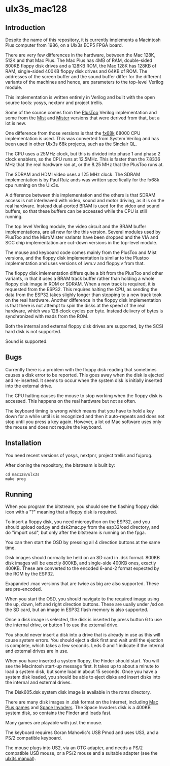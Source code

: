 # ulx3s_mac128

## Introduction

Despite the name of this repository, it is currently implements a Macintosh Plus computer from 1986, on a Ulx3s ECP5 FPGA board.

There are very few differences in the hardware, between the Mac 128K, 512K and that Mac Plus. The Mac Plus has 4MB of RAM, double-sided 800KB floppy disk drives and a 128KB ROM, the Mac 128K has 128KB of RAM, single-sided 400KB floppy disk drives and 64KB of ROM. The addresses of the screen buffer and the sound buffer differ for the different variants of the machines and hence, are parameters to the top-level Verilog module.

This implementation is written entirely in Verilog and built with the open source tools: yosys, nextpnr and project trellis.

Some of the source comes from the [PlusToo](https://www.bigmessowires.com/2012/12/15/plus-too-files/) Verilog implementation and some from the [Mist](https://github.com/mist-devel/mist-board/tree/master/cores/plus_too) and [Mister](https://github.com/MiSTer-devel/MacPlus_MiSTer) versions that were derived from that, but a lot is new.

One difference from those versions is that the [fx68k](https://github.com/ijor/fx68k) 68000 CPU implementation is used. This was converted from System Verilog and has been used in other Ulx3s 68k projects, such as the Sinclair QL.

The CPU uses a 25MHz clock, but this is divided into phase 1 and phase 2 clock enablers, so the CPU runs at 12.5MHz. This is faster than the 7.8336 MHz that the real hardware ran at, or the 8.25 MHz that the PlusToo runs at.

The SDRAM and HDMI video uses a 125 MHz clock. The SDRAM implementation is by Paul Ruiz ands was written specifically for the fx68k cpu running on the Ulx3s.

A difference between this implementation and the others is that SDRAM access is not interleaved with video, sound and motor driving, as it is on the real hardware. Instead dual-ported BRAM is used for the video and sound buffers, so that these buffers can be accessed while the CPU is still running.

The top level Verilog module, the video circuit and the BRAM buffer implementations, are all new for the this version. Several modules used by PlusToo and the Mist/Mister variants have been dropped and the VIA and SCC chip implementation are cut-down versions in the top-level module.

The mouse and keyboard code comes mainly from the PlusToo and Mist versions, and the floppy disk implementation is similar to the Plustoo implementation and uses versions of iwm.v and floppy.v from that.

The floppy disk imlementation differs quite a bit from the PlusToo and other variants, in that it uses a BRAM track buffer rather than holding a whole floppy disk image in ROM or SDRAM. When a new track is required, it is requested from the ESP32. This requires halting the CPU, as sending the data from the ESP32 takes slighly longer than stepping to a new track took on the real hardware. Another difference in the floppy disk implementation is that there is not attempt to spin the disks at the speed of the real hardware, which was 128 clock cycles per byte. Instead delivery of bytes is synchronized with reads from the ROM.

Both the internal and external floppy disk drives are supported, by the SCSI hard disk is not supported.

Sound is supported.

## Bugs

Currently there is a problem with the floppy disk reading that sometimes causes a disk error to be reported. This goes away when the disk is ejected and re-inserted. It seems to occur when the system disk is initially inserted into the external drive.

The CPU halting causes the mouse to stop working when the floppy disk is accessed. This happens on the real hardware but not as often.

The keyboard timing is wrong which means that you have to hold a key down for a while until is is recognized and then it auto-repeats and does not stop until you press a key again. However, a lot od Mac software uses only the mouse and does not require the keyboard.

## Installation

You need recent versions of yosys, nextpnr, project trellis and fujprog.

After cloning the repository, the bitstream is built by:

```
cd mac128/ulx3s
make prog
```

## Running

When you program the bitstream, you should see the flashing floppy disk icon with a "?" meaning that a floppy disk is required.

To insert a floppy disk, you need micropython on the ESP32, and you should upload osd.py and dsk2mac.py from the esp32/osd directory, and do "import osd", but only after the bitstream is running on the fpga.

You can then start the OSD by pressing all 4 direction buttons at the same time. 

Disk images should normally be held on an SD card in .dsk format. 800KB disk images will be exactly 800KB, and single-side 400KB ones, exactly 400KB. These are converted to the encoded 6-and-2 format expected by the ROM by the ESP32.

Exapanded .mac versions that are twice as big are also supported. These are pre-encoded.

When you start the OSD, you should navigate to the required image using the up, down, left and right direction buttons. These are uually under /sd on the SD card, but an image in ESP32 flash memory is also supported.

Once a disk image is selected, the disk is inserted by press button 6 to use the internal drive, or button 1 to use the external drive.

You should never insert a disk into a drive that is already in use as this will cause system errors. You should eject a disk first and wait until  the ejection is complete, which takes a  few seconds. Leds 0 and 1 indicate if the internal and external drives are in use.

When you have inserted a system floppy, the Finder should start. You will see the Macintosh start-up message first. It takes up to about a minute to load a system disk, but some load in about 15 seconds. Once you have a system disk loaded, you should be able to eject disks and insert disks into the internal and external drives.

The Disk605.dsk system disk image is available in the roms directory.

There are many disk images in .dsk format on the Internet, including [Mac Plus games]( https://www.macintoshrepository.org/24802-mac-plus-floppy-with-games) and [Space Invaders]( https://www.macintoshrepository.org/4826-space-invaders). The Space Invaders disk is a 400KB system disk, so contains the Finder and loads fast.

Many games are playable with just the mouse.

The keyboard requires Goran Mahovlic's USB Pmod and uses US3, and a PS/2 compatible keyboard.

The mouse plugs into US2, via an OTG adapter, and needs a PS/2 compatible USB mouse, or a PS/2 mouse and a suitable adapter (see the [ulx3s manual](https://github.com/emard/ulx3s/blob/master/doc/MANUAL.md)).
